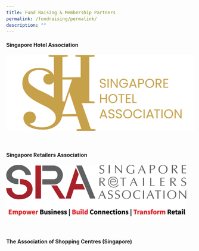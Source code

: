 ```yaml
---
title: Fund Raising & Membership Partners
permalink: /fundraising/permalink/
description: ""
---
```

#### Singapore Hotel Association

![](/images/singapore%20hotel%20association.png)<br>
<br>
<br>

#### Singapore Retailers Association

![](/images/singapore%20retailers%20association.png)<br>
<br>
<br>

#### The Association of Shopping Centres (Singapore)